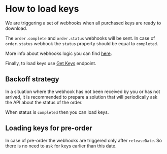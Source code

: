 # How to load keys

We are triggering a set of webhooks when all purchased keys are ready to download.

The `order.complete` and `order.status` webhooks will be sent. In case of `order.status` webhook the `status` property should be equal to `completed`.

More info about webhooks logic you can find [here](Webhooks.md).

Finally, to load keys use [Get Keys](../api/order/v2/README.md#get-keys) endpoint.


## Backoff strategy

In a situation where the webhook has not been received by you or has not arrived, it is recommended to prepare a solution that will periodically ask the API about the status of the order.

When status is `completed` then you can load keys.


## Loading keys for pre-order

In case of pre-order the webhooks are triggered only after `releaseDate`. So there is no need to ask for keys earlier than this date.
